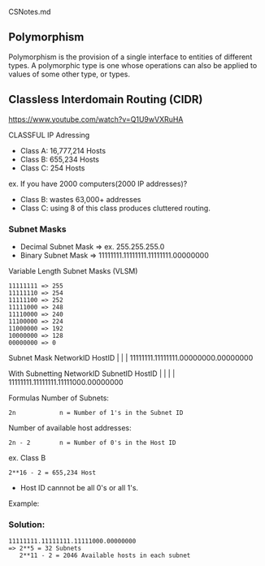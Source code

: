 CSNotes.md

## Polymorphism


Polymorphism is the provision of a single interface to entities of different types. A polymorphic type is one whose operations can also be applied to values of some other type, or types.


## Classless Interdomain Routing (CIDR)
<https://www.youtube.com/watch?v=Q1U9wVXRuHA>

CLASSFUL IP Adressing

- Class A: 16,777,214 Hosts
- Class B: 655,234 Hosts
- Class C: 254 Hosts

ex. If you have 2000 computers(2000 IP addresses)?

- Class B: wastes 63,000+ addresses
- Class C: using 8 of this class produces cluttered routing.


### Subnet Masks
- Decimal Subnet Mask  => ex. 255.255.255.0
- Binary Subnet Mask   => 11111111.11111111.11111111.00000000


Variable Length Subnet Masks (VLSM)
```
11111111 => 255
11111110 => 254
11111100 => 252
11111000 => 248
11110000 => 240
11100000 => 224
11000000 => 192
10000000 => 128
00000000 => 0
```
Subnet Mask
 NetworkID        HostID
|                |                 |
11111111.11111111.00000000.00000000

With Subnetting
 NetworkID        SubnetID  HostID
|                |        |        |
11111111.11111111.11111000.00000000

Formulas
Number of Subnets:
```
2n            n = Number of 1's in the Subnet ID
```
Number of available host addresses:
```
2n - 2        n = Number of 0's in the Host ID
```
ex. Class B
```
2**16 - 2 = 655,234 Host
```
* Host ID cannnot be all 0's or all 1's.

Example:

### Solution:

```
11111111.11111111.11111000.00000000
=> 2**5 = 32 Subnets
   2**11 - 2 = 2046 Available hosts in each subnet
```






